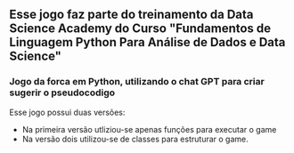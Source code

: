 ## Esse jogo faz parte do treinamento da Data Science Academy do Curso "Fundamentos de Linguagem Python Para Análise de Dados e Data Science"

### Jogo da forca em Python, utilizando o chat GPT para criar sugerir o pseudocodigo

Esse jogo possui duas versões:

* Na primeira versão utliziou-se apenas funções para executar o game
* Na versão dois utilizou-se de classes para estruturar o game.